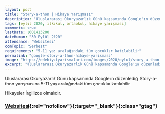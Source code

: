 ```yaml
---
layout: post
title: "Story-a-thon | Hikaye Yarışması"
description: "Uluslararası Okuryazarlık Günü kapsamında Google'ın düzenlediği Story-a-thon yarışmasına 5-11 yaş aralağındaki tüm çocuklar katılabilir"
tags: [eylül 2020, ilkokul, ortaokul, hikaye yarışması]
comments: true
lastDate: 1601413200
dateHuman: "30 Eylül 2020"
attendance: "Websitesi"
comTopic: "Serbest"
requirements: "5-11 yaş aralağındaki tüm çocuklar katılabilir"
permalink: "google-story-a-thon-hikaye-yarismasi"
image: "https://edebiyatyarismalari.com/images/2020/eylul/story-a-thon-story-telling.jpg"
excerpt: "Uluslararası Okuryazarlık Günü kapsamında Google'ın düzenlediği Story-a-thon yarışmasına 5-11 yaş aralağındaki tüm çocuklar katılabilir"
---
```


Uluslararası Okuryazarlık Günü kapsamında Google'ın düzenlediği Story-a-thon yarışmasına 5-11 yaş aralağındaki tüm çocuklar katılabilir.  

Hikayeler İngilizce olmalıdır.

### [Websitesi](https://events.withgoogle.com/read-along-story-a-thon/?ref=edebiyatyarismalari.com){:rel="nofollow"}{:target="_blank"}{:class="gtag"}